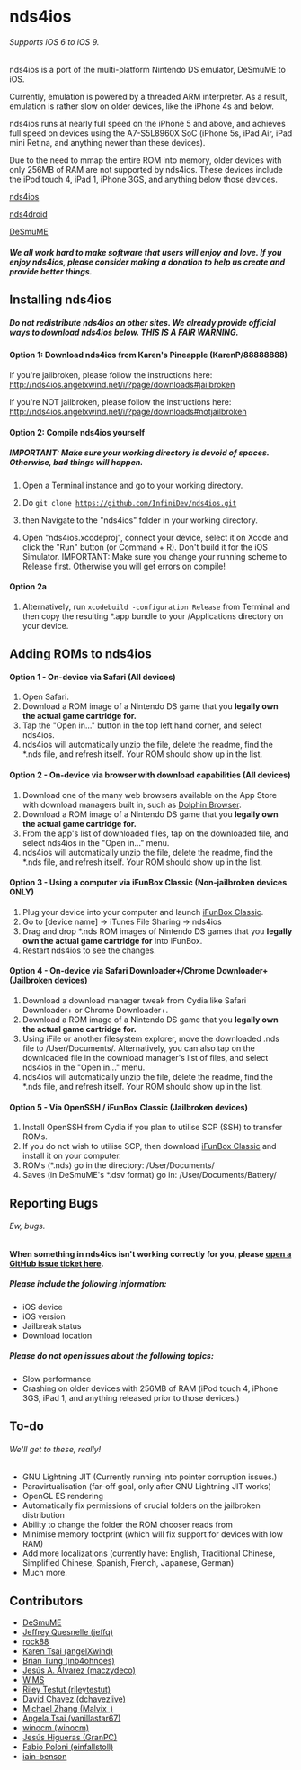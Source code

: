 nds4ios
=======
###### Supports iOS 6 to iOS 9.

nds4ios is a port of the multi-platform Nintendo DS emulator, DeSmuME to iOS.

Currently, emulation is powered by a threaded ARM interpreter. As a result, emulation is rather slow on older devices, like the iPhone 4s and below.

nds4ios runs at nearly full speed on the iPhone 5 and above, and achieves full speed on devices using the A7-S5L8960X SoC (iPhone 5s, iPad Air, iPad mini Retina, and anything newer than these devices).

Due to the need to mmap the entire ROM into memory, older devices with only 256MB of RAM are not supported by nds4ios. These devices include the iPod touch 4, iPad 1, iPhone 3GS, and anything below those devices.

[nds4ios](http://nds4ios.angelxwind.net/)

[nds4droid](http://jeffq.com/blog/nds4droid/)

[DeSmuME](http://desmume.org/) 


##### We all work hard to make software that users will enjoy and love. If you enjoy nds4ios, please consider making a donation to help us create and provide better things.

Installing nds4ios
------------------------
##### Do not redistribute nds4ios on other sites. We already provide official ways to download nds4ios below. THIS IS A FAIR WARNING.
#### Option 1: Download nds4ios from Karen's Pineapple (KarenP/88888888)

If you're jailbroken, please follow the instructions here: http://nds4ios.angelxwind.net/i/?page/downloads#jailbroken

If you're NOT jailbroken, please follow the instructions here: http://nds4ios.angelxwind.net/i/?page/downloads#notjailbroken

#### Option 2: Compile nds4ios yourself

##### IMPORTANT: Make sure your working directory is devoid of spaces. Otherwise, bad things will happen.

1.  Open a Terminal instance and go to your working directory.

2.  Do
<code>git clone https://github.com/InfiniDev/nds4ios.git</code>

3.  then
Navigate to the "nds4ios" folder in your working directory.

4. Open "nds4ios.xcodeproj", connect your device, select it on Xcode and click the "Run" button (or Command + R). Don't build it for the iOS Simulator. IMPORTANT: Make sure you change your running scheme to Release first. Otherwise you will get errors on compile!

#### Option 2a
1. Alternatively, run
    <code>xcodebuild -configuration Release</code>
   from Terminal and then copy the resulting *.app bundle to your /Applications directory on your device.


Adding ROMs to nds4ios
------------------------

#### Option 1 - On-device via Safari (All devices)
1. Open Safari.
2. Download a ROM image of a Nintendo DS game that you **legally own the actual game cartridge for.**
3. Tap the "Open in..." button in the top left hand corner, and select nds4ios.
4. nds4ios will automatically unzip the file, delete the readme, find the \*.nds file, and refresh itself. Your ROM should show up in the list.

#### Option 2 - On-device via browser with download capabilities (All devices)
1. Download one of the many web browsers available on the App Store with download managers built in, such as [Dolphin Browser](https://itunes.apple.com/us/app/dolphin-browser/id452204407?mt=8).
2. Download a ROM image of a Nintendo DS game that you **legally own the actual game cartridge for.**
3. From the app's list of downloaded files, tap on the downloaded file, and select nds4ios in the "Open in..." menu.
4. nds4ios will automatically unzip the file, delete the readme, find the \*.nds file, and refresh itself. Your ROM should show up in the list.

#### Option 3 - Using a computer via iFunBox Classic (Non-jailbroken devices ONLY)
1. Plug your device into your computer and launch [iFunBox Classic](http://dl.i-funbox.com/).
2. Go to [device name] -> iTunes File Sharing -> nds4ios
3. Drag and drop \*.nds ROM images of Nintendo DS games that you **legally own the actual game cartridge for** into iFunBox.
4. Restart nds4ios to see the changes.

#### Option 4 - On-device via Safari Downloader+/Chrome Downloader+ (Jailbroken devices)
1. Download a download manager tweak from Cydia like Safari Downloader+ or Chrome Downloader+.
2. Download a ROM image of a Nintendo DS game that you **legally own the actual game cartridge for.**
3. Using iFile or another filesystem explorer, move the downloaded .nds file to /User/Documents/. Alternatively, you can also tap on the downloaded file in the download manager's list of files, and select nds4ios in the "Open in..." menu.
4. nds4ios will automatically unzip the file, delete the readme, find the *.nds file, and refresh itself. Your ROM should show up in the list.

#### Option 5 - Via OpenSSH / iFunBox Classic (Jailbroken devices)
1. Install OpenSSH from Cydia if you plan to utilise SCP (SSH) to transfer ROMs.
2. If you do not wish to utilise SCP, then download [iFunBox Classic](http://dl.i-funbox.com/) and install it on your computer.
3. ROMs (\*.nds) go in the directory: /User/Documents/
4. Saves (in DeSmuME's \*.dsv format) go in: /User/Documents/Battery/

Reporting Bugs
------------------------
###### Ew, bugs.
#### When something in nds4ios isn't working correctly for you, please [open a GitHub issue ticket here](https://github.com/InfiniDev/nds4ios/issues/new).
##### Please include the following information:
* iOS device
* iOS version
* Jailbreak status
* Download location

##### Please do not open issues about the following topics:
* Slow performance
* Crashing on older devices with 256MB of RAM (iPod touch 4, iPhone 3GS, iPad 1, and anything released prior to those devices.)


To-do
------------------------
###### We'll get to these, really!
* GNU Lightning JIT (Currently running into pointer corruption issues.)
* Paravirtualisation (far-off goal, only after GNU Lightning JIT works)
* OpenGL ES rendering
* Automatically fix permissions of crucial folders on the jailbroken distribution
* Ability to change the folder the ROM chooser reads from
* Minimise memory footprint (which will fix support for devices with low RAM)
* Add more localizations (currently have: English, Traditional Chinese, Simplified Chinese, Spanish, French, Japanese, German)
* Much more.

Contributors
------------------------

* [DeSmuME](http://desmume.org/)
* [Jeffrey Quesnelle (jeffq)](http://jeffq.com/blog/nds4droid/)
* [rock88](http://rock88dev.blogspot.com/)
* [Karen Tsai (angelXwind)](http://angelxwind.net/)
* [Brian Tung (inb4ohnoes)](http://brian.weareflame.co/)
* [Jesús A. Álvarez (maczydeco)](http://twitter.com/maczydeco)
* [W.MS](http://github.com/w-ms/)
* [Riley Testut (rileytestut)](https://github.com/rileytestut)
* [David Chavez (dchavezlive)](http://dchavez.net)
* [Michael Zhang (Malvix_)](https://twitter.com/Malvix_)
* [Angela Tsai (vanillastar67)](https://twitter.com/vanillastar67)
* [winocm (winocm)](https://twitter.com/winocm)
* [Jesús Higueras (GranPC)](https://twitter.com/GranPC)
* [Fabio Poloni (einfallstoll)](https://twitter.com/einfallstoll)
* [iain-benson](https://twitter.com/iain_benson)
